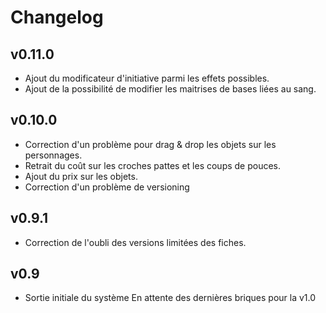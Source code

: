 # Changelog
## v0.11.0
- Ajout du modificateur d'initiative parmi les effets possibles.
- Ajout de la possibilité de modifier les maitrises de bases liées au sang.

## v0.10.0
- Correction d'un problème pour drag & drop les objets sur les personnages.
- Retrait du coût sur les croches pattes et les coups de pouces.
- Ajout du prix sur les objets.
- Correction d'un problème de versioning

## v0.9.1
- Correction de l'oubli des versions limitées des fiches.

## v0.9
- Sortie initiale du système
En attente des dernières briques pour la v1.0